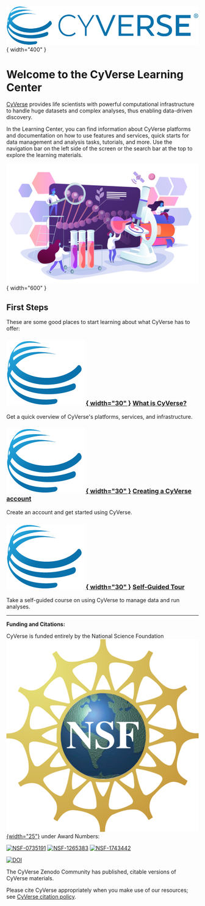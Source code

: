 ![!CyVerse Learning Center](assets/de/logos/cyverse_logo_2022.png "CyVerse Learning Center"){ width="400" }

# Welcome to the CyVerse Learning Center

[CyVerse](https://cyverse.org) provides life scientists with powerful computational infrastructure to handle huge datasets and complex analyses, thus enabling data-driven discovery.

In the Learning Center, you can find information about CyVerse platforms and documentation on how to use features and services, quick starts for data management and analysis tasks, tutorials, and more. Use the navigation bar on the left side of the screen or the search bar at the top to explore the learning materials.

![people](assets/people_science.png){ width="600" }

## First Steps

These are some good places to start learning about what CyVerse has to offer:

### **[![!What](assets/de/logos/cyverse_ball_2022.png "Account"){ width="30" }](what_is_cyverse.md) [What is CyVerse?](what_is_cyverse.md)**

Get a quick overview of CyVerse's platforms, services, and infrastructure.

### **[![!Account](assets/de/logos/cyverse_ball_2022.png "Account"){ width="30" }](account.md) [Creating a CyVerse account](account.md)**

Create an account and get started using CyVerse.

### **[![!Account](assets/de/logos/cyverse_ball_2022.png "Account"){ width="30" }](mooc.md) [Self-Guided Tour](mooc.md)**

Take a self-guided course on using CyVerse to manage data and run analyses. 


-----------------------------------------------------------------------

**Funding and Citations:**

CyVerse is funded entirely by the National Science Foundation [![NSF](assets/nsf.png){width="25"}](https://nsf.gov) under Award Numbers:

[![NSF-0735191](https://img.shields.io/badge/NSF-0735191-blue.svg)](https://www.nsf.gov/awardsearch/showAward?AWD_ID=0735191)  [![NSF-1265383](https://img.shields.io/badge/NSF-1265383-blue.svg)](https://www.nsf.gov/awardsearch/showAward?AWD_ID=1265383)  [![NSF-1743442](https://img.shields.io/badge/NSF-1743442-blue.svg)](https://www.nsf.gov/awardsearch/showAward?AWD_ID=1743442)

[![DOI](https://img.shields.io/badge/Zenodo-CyVerse%20Community-blue)](https://zenodo.org/communities/cyverse)

The CyVerse Zenodo Community has published, citable versions of CyVerse materials.

Please cite CyVerse appropriately when you make use of our resources; see [CyVerse citation policy](https://cyverse.org/policies/cite-cyverse).


